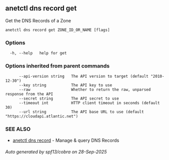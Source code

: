 ## anetctl dns record get

Get the DNS Records of a Zone

```
anetctl dns record get ZONE_ID_OR_NAME [flags]
```

### Options

```
  -h, --help   help for get
```

### Options inherited from parent commands

```
      --api-version string   The API version to target (default "2010-12-30")
      --key string           The API key to use
      --raw                  Whether to return the raw, unparsed response from the API
      --secret string        The API secret to use
      --timeout int          HTTP client timeout in seconds (default 30)
      --url string           The API base URL to use (default "https://cloudapi.atlantic.net")
```

### SEE ALSO

* [anetctl dns record](anetctl_dns_record.md)	 - Manage & query DNS Records

###### Auto generated by spf13/cobra on 28-Sep-2025
